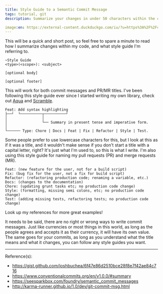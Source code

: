 ```yaml
---
title: Style Guide to a Semantic Commit Message
tags: tutorial, git
description: Summarize your changes in under 50 characters within the commit message

image:en: https://external-content.duckduckgo.com/iu/?u=https%3A%2F%2Fcodereviewvideos.com%2Fblog%2Fwp-content%2Fuploads%2F2015%2F06%2Fgit-goodness.gif&f=1&nofb=1
---
```


This will be a quick and short post, so feel free to spare a minute to read how I summarize changes within my code, and what style guide I'm referring to.

```
~Style Guide
<type>(<scope>): <subject>

[optional body]

[optional footer]
```

This will work for both commit messages and PR/MR titles. I've been following this style guide ever since I started writing my own library, check out [Aqua](https://aqua.mauss.dev) and [Scramble](https://scramble.js.org).

```
Feat: Add syntax highlighting
├──┘  └──────────┬──────────┘
│                │
│                └── Summary in present tense and imperative form.
│
└────── Type: Chore | Docs | Feat | Fix | Refactor | Style | Test.
```

Some people prefer to use lowercase characters for this, but I look at this as if it was a title, and it wouldn't make sense if you don't start a title with a capital letter, right? It's just what I'm used to, so this is what I write. I'm also using this style guide for naming my pull requests (PR) and merge requests (MR).

```
Feat: (new feature for the user, not for a build script)
Fix: (bug fix for the user, not a fix for build script)
Refactor: (refactoring production code; renaming a variable, etc.)
Docs: (changes to the documentation)
Chore: (updating grunt tasks etc; no production code change)
Style: (formatting, missing semi colons, etc; no production code change)
Test: (adding missing tests, refactoring tests; no production code change)
```

Look up my references for more great examples!

It needs to be said, there are no right or wrong ways to write commit messages. Just like currencies or most things in this world, as long as the people agrees and accepts it as their currency, it will have its own value. The same goes for your commits, as long as you understand what the title means and what it changes, you can follow any style guides you want.

---
Reference(s):

- <https://gist.github.com/joshbuchea/6f47e86d2510bce28f8e7f42ae84c716>
- <https://www.conventionalcommits.org/en/v1.0.0/#summary>
- <https://seesparkbox.com/foundry/semantic_commit_messages>
- <http://karma-runner.github.io/1.0/dev/git-commit-msg.html>
